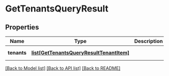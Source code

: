 # GetTenantsQueryResult

## Properties
Name | Type | Description | Notes
------------ | ------------- | ------------- | -------------
**tenants** | [**list[GetTenantsQueryResultTenantItem]**](GetTenantsQueryResultTenantItem.md) |  | [optional] [readonly] 

[[Back to Model list]](../README.md#documentation-for-models) [[Back to API list]](../README.md#documentation-for-api-endpoints) [[Back to README]](../README.md)


